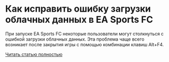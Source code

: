 # Как исправить ошибку загрузки облачных данных в EA Sports FC



При запуске EA Sports FC некоторые пользователи могут столкнуться с ошибкой загрузки облачных данных. Эта проблема чаще всего возникает после закрытия игры с помощью комбинации клавиш Alt+F4.

[Читать статью полностью](https://xyberbara.com/gaming/ea-sports-fc-cloud-data-loading/)
